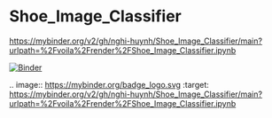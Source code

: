 # Shoe_Image_Classifier
https://mybinder.org/v2/gh/nghi-huynh/Shoe_Image_Classifier/main?urlpath=%2Fvoila%2Frender%2FShoe_Image_Classifier.ipynb

[![Binder](https://mybinder.org/badge_logo.svg)](https://mybinder.org/v2/gh/nghi-huynh/Shoe_Image_Classifier/main?urlpath=%2Fvoila%2Frender%2FShoe_Image_Classifier.ipynb)

.. image:: https://mybinder.org/badge_logo.svg
 :target: https://mybinder.org/v2/gh/nghi-huynh/Shoe_Image_Classifier/main?urlpath=%2Fvoila%2Frender%2FShoe_Image_Classifier.ipynb
